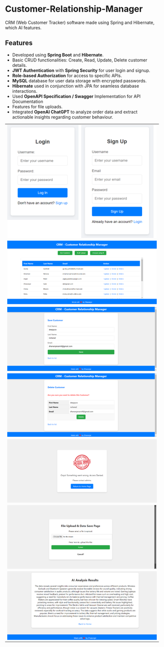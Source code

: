 # Customer-Relationship-Manager

CRM (Web Customer Tracker) software made using Spring and Hibernate, which AI features.

## Features

- Developed using **Spring Boot** and **Hibernate**.
- Basic CRUD functionalities: Create, Read, Update, Delete customer details.
- **JWT Authentication** with **Spring Security** for user login and signup.
- **Role-based Authorization** for access to specific APIs.
- **MySQL** database for user data storage with encrypted passwords.
- **Hibernate** used in conjunction with JPA for seamless database interactions.
- Used **OpenAPI Specification / Swagger** Implementation for API Documentation
- Features for file uploads.
- Integrated **OpenAI ChatGPT** to analyze order data and extract actionable insights regarding customer behaviour.

<table>
  <tr>
    <td><img src="https://github.com/Dhananjai543/Customer-Relationship-Manager/blob/master/assets/crm1.png"></td>
  </tr>
  <tr>
    <td><img src="https://github.com/Dhananjai543/Customer-Relationship-Manager/blob/master/assets/crm2.png"></td>
  </tr>
  <tr>
    <td><img src="https://github.com/Dhananjai543/Customer-Relationship-Manager/blob/master/assets/crm3.png"></td>
  </tr>
  <tr>
    <td><img src="https://github.com/Dhananjai543/Customer-Relationship-Manager/blob/master/assets/crm4.png"></td>
  </tr>
  <tr>
    <td><img src="https://github.com/Dhananjai543/Customer-Relationship-Manager/blob/master/assets/crm5.png"></td>
  </tr>
  <tr>
    <td><img src="https://github.com/Dhananjai543/Customer-Relationship-Manager/blob/master/assets/crm6.png"></td>
  </tr>
  <tr>
    <td><img src="https://github.com/Dhananjai543/Customer-Relationship-Manager/blob/master/assets/crm7.png"></td>
  </tr>
</table>

